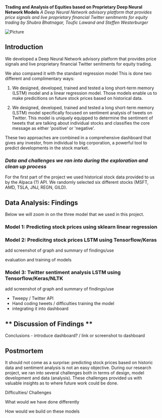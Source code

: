 **Trading and Analysis of Equities based on Proprietary Deep Neural Network Models**
*A Deep Neural Network advisory platform that provides price signals and live proprietary financial Twitter senitments for equity trading by Shubra Bhatnagar, Toufic Lawand and Steffen Westerburger* 

![Picture](https://s3.amazonaws.com/prod-www-blackline-com/blog/wp-content/uploads/2019/01/29163118/A-Conversation-With-BlackLines-Machine-Learning-Experts.jpg)

## **Introduction** 

We developed a Deep Neural Network advisory platform that provides price signals and live proprietary financial Twitter senitments for equity trading.

We also compared it with the standard regression model
This is done two different and complimentary ways:

1) We designed, developed, trained and tested a long short-term memory (LSTM) model and a linear regression model. Those models enable us to make predicitions on future stock prices based on historical data.

2) We designed, developed, trained and tested a long short-term memory (LSTM) model  specifically focused on sentiment analysis of tweets on Twitter. This model is uniquely equipped to determine the sentiment of tweets that are talking about individual stocks and classifies the core message as either 'positive' or 'negative'.

These two approaches are combined in a comprehensive dashboard that gives any investor, from individual to big corporation, a powerful tool to predict developments in the stock market.

### *Data and challenges we ran into during the exploration and clean up process*

For the first part of the project we used historical stock data provided to us by the Alpaca (?) API. We randomly selected six different stocks (MSFT, AMD, TSLA, JNJ, REGN, GILD). 




## **Data Analysis: Findings** 

Below we will zoom in on the three model that we used in this project. 


### **Model 1: Predicting stock prices using sklearn linear regression**




### **Model 2: Predicitng stock prices LSTM using Tensorflow/Keras**
add screenshot of graph and summary of findings/use

evaluation and training of models

### **Model 3: Twitter sentiment analysis LSTM using Tensorflow/Keras/NLTK**
add screenshot of graph and summary of findings/use

- Tweepy / Twitter API
- Hand coding tweets / difficulties training the model
- integrating it into dashboard


## ** Discussion of Findings **

Conclusions - introduce dashboard? / link or screenshot to dashboard

## **Postmortem**

It should not come as a surprise: predicting stock prices based on historic data and sentiment analysis is not an easy objective. During our research project, we ran into several challenges both in terms of design, model development and data (analysis). These challenges provided us with valuable insights as to where future work could be done.





Difficulties/ Challenges 

What would we have done differently

How would we build on these models























